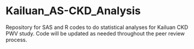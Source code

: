 # Kailuan_AS-CKD_Analysis
Repository for SAS and R codes to do statistical analyses for Kailuan CKD PWV study. Code will be updated as needed throughout the peer review process.
